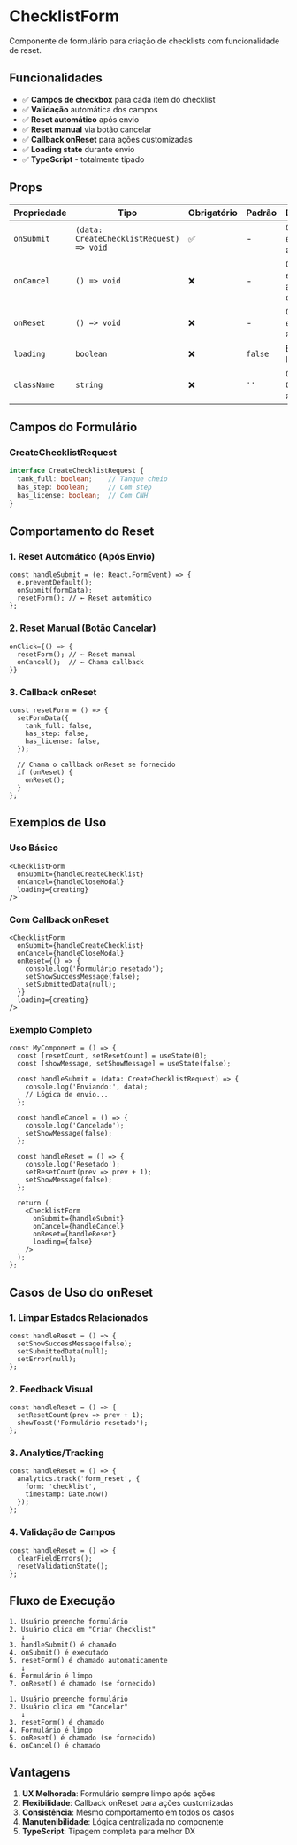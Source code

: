 # ChecklistForm

Componente de formulário para criação de checklists com funcionalidade de reset.

## Funcionalidades

- ✅ **Campos de checkbox** para cada item do checklist
- ✅ **Validação** automática dos campos
- ✅ **Reset automático** após envio
- ✅ **Reset manual** via botão cancelar
- ✅ **Callback onReset** para ações customizadas
- ✅ **Loading state** durante envio
- ✅ **TypeScript** - totalmente tipado

## Props

| Propriedade | Tipo | Obrigatório | Padrão | Descrição |
|-------------|------|-------------|--------|-----------|
| `onSubmit` | `(data: CreateChecklistRequest) => void` | ✅ | - | Callback executado ao enviar |
| `onCancel` | `() => void` | ❌ | - | Callback executado ao cancelar |
| `onReset` | `() => void` | ❌ | - | Callback executado ao resetar |
| `loading` | `boolean` | ❌ | `false` | Estado de loading |
| `className` | `string` | ❌ | `''` | Classes CSS adicionais |

## Campos do Formulário

### CreateChecklistRequest
```typescript
interface CreateChecklistRequest {
  tank_full: boolean;    // Tanque cheio
  has_step: boolean;     // Com step
  has_license: boolean;  // Com CNH
}
```

## Comportamento do Reset

### 1. Reset Automático (Após Envio)
```tsx
const handleSubmit = (e: React.FormEvent) => {
  e.preventDefault();
  onSubmit(formData);
  resetForm(); // ← Reset automático
};
```

### 2. Reset Manual (Botão Cancelar)
```tsx
onClick={() => {
  resetForm(); // ← Reset manual
  onCancel();  // ← Chama callback
}}
```

### 3. Callback onReset
```tsx
const resetForm = () => {
  setFormData({
    tank_full: false,
    has_step: false,
    has_license: false,
  });
  
  // Chama o callback onReset se fornecido
  if (onReset) {
    onReset();
  }
};
```

## Exemplos de Uso

### Uso Básico
```tsx
<ChecklistForm
  onSubmit={handleCreateChecklist}
  onCancel={handleCloseModal}
  loading={creating}
/>
```

### Com Callback onReset
```tsx
<ChecklistForm
  onSubmit={handleCreateChecklist}
  onCancel={handleCloseModal}
  onReset={() => {
    console.log('Formulário resetado');
    setShowSuccessMessage(false);
    setSubmittedData(null);
  }}
  loading={creating}
/>
```

### Exemplo Completo
```tsx
const MyComponent = () => {
  const [resetCount, setResetCount] = useState(0);
  const [showMessage, setShowMessage] = useState(false);

  const handleSubmit = (data: CreateChecklistRequest) => {
    console.log('Enviando:', data);
    // Lógica de envio...
  };

  const handleCancel = () => {
    console.log('Cancelado');
    setShowMessage(false);
  };

  const handleReset = () => {
    console.log('Resetado');
    setResetCount(prev => prev + 1);
    setShowMessage(false);
  };

  return (
    <ChecklistForm
      onSubmit={handleSubmit}
      onCancel={handleCancel}
      onReset={handleReset}
      loading={false}
    />
  );
};
```

## Casos de Uso do onReset

### 1. Limpar Estados Relacionados
```tsx
const handleReset = () => {
  setShowSuccessMessage(false);
  setSubmittedData(null);
  setError(null);
};
```

### 2. Feedback Visual
```tsx
const handleReset = () => {
  setResetCount(prev => prev + 1);
  showToast('Formulário resetado');
};
```

### 3. Analytics/Tracking
```tsx
const handleReset = () => {
  analytics.track('form_reset', {
    form: 'checklist',
    timestamp: Date.now()
  });
};
```

### 4. Validação de Campos
```tsx
const handleReset = () => {
  clearFieldErrors();
  resetValidationState();
};
```

## Fluxo de Execução

```
1. Usuário preenche formulário
2. Usuário clica em "Criar Checklist"
   ↓
3. handleSubmit() é chamado
4. onSubmit() é executado
5. resetForm() é chamado automaticamente
   ↓
6. Formulário é limpo
7. onReset() é chamado (se fornecido)
```

```
1. Usuário preenche formulário
2. Usuário clica em "Cancelar"
   ↓
3. resetForm() é chamado
4. Formulário é limpo
5. onReset() é chamado (se fornecido)
6. onCancel() é chamado
```

## Vantagens

1. **UX Melhorada**: Formulário sempre limpo após ações
2. **Flexibilidade**: Callback onReset para ações customizadas
3. **Consistência**: Mesmo comportamento em todos os casos
4. **Manutenibilidade**: Lógica centralizada no componente
5. **TypeScript**: Tipagem completa para melhor DX 
